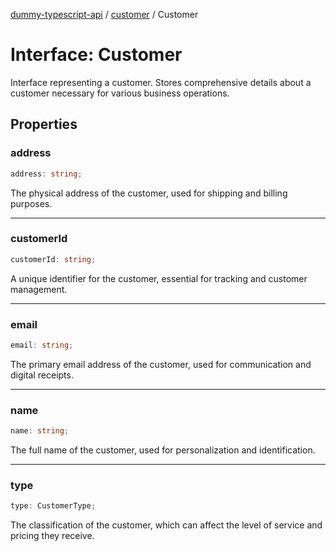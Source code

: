 [dummy-typescript-api](../../index.md) / [customer](../index.md) / Customer

# Interface: Customer

Interface representing a customer.
Stores comprehensive details about a customer necessary for various business operations.

## Properties

### address

```ts
address: string;
```

The physical address of the customer, used for shipping and billing purposes.

***

### customerId

```ts
customerId: string;
```

A unique identifier for the customer, essential for tracking and customer management.

***

### email

```ts
email: string;
```

The primary email address of the customer, used for communication and digital receipts.

***

### name

```ts
name: string;
```

The full name of the customer, used for personalization and identification.

***

### type

```ts
type: CustomerType;
```

The classification of the customer, which can affect the level of service and pricing they receive.
